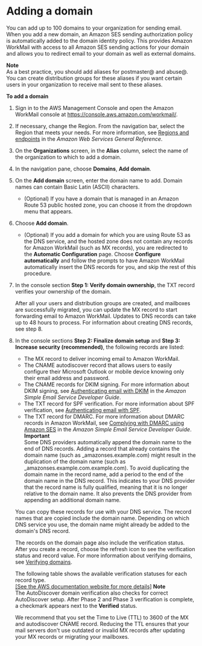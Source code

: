 # Adding a domain<a name="add_domain"></a>

You can add up to 100 domains to your organization for sending email\. When you add a new domain, an Amazon SES sending authorization policy is automatically added to the domain identity policy\. This provides Amazon WorkMail with access to all Amazon SES sending actions for your domain and allows you to redirect email to your domain as well as external domains\.

**Note**  
As a best practice, you should add aliases for postmaster@ and abuse@\. You can create distribution groups for these aliases if you want certain users in your organization to receive mail sent to these aliases\.

**To add a domain**

1. Sign in to the AWS Management Console and open the Amazon WorkMail console at [https://console\.aws\.amazon\.com/workmail/](https://console.aws.amazon.com/workmail/)\.

1. If necessary, change the Region\. From the navigation bar, select the Region that meets your needs\. For more information, see [Regions and endpoints](http://docs.aws.amazon.com/general/latest/gr/index.html?rande.html) in the *Amazon Web Services General Reference*\.

1. On the **Organizations** screen, in the **Alias** column, select the name of the organization to which to add a domain\.

1. In the navigation pane, choose **Domains**, **Add domain**\.

1. On the **Add domain** screen, enter the domain name to add\. Domain names can contain Basic Latin \(ASCII\) characters\.
   + \(Optional\) If you have a domain that is managed in an Amazon Route 53 public hosted zone, you can choose it from the dropdown menu that appears\.

1. Choose **Add domain**\.
   + \(Optional\) If you add a domain for which you are using Route 53 as the DNS service, and the hosted zone does not contain any records for Amazon WorkMail \(such as MX records\), you are redirected to the **Automatic Configuration** page\. Choose **Configure automatically** and follow the prompts to have Amazon WorkMail automatically insert the DNS records for you, and skip the rest of this procedure\.

1. In the console section **Step 1: Verify domain ownership**, the TXT record verifies your ownership of the domain\.

   After all your users and distribution groups are created, and mailboxes are successfully migrated, you can update the MX record to start forwarding email to Amazon WorkMail\. Updates to DNS records can take up to 48 hours to process\. For information about creating DNS records, see step 8\.

1. In the console sections **Step 2: Finalize domain setup** and **Step 3: Increase security \(recommended\)**, the following records are listed:
   + The MX record to deliver incoming email to Amazon WorkMail\.
   + The CNAME autodiscover record that allows users to easily configure their Microsoft Outlook or mobile device knowing only their email address and password\.
   + The CNAME records for DKIM signing\. For more information about DKIM signing, see [Authenticating email with DKIM](https://docs.aws.amazon.com/ses/latest/DeveloperGuide/dkim.html) in the *Amazon Simple Email Service Developer Guide*\.
   + The TXT record for SPF verification\. For more information about SPF verification, see [Authenticating email with SPF](authenticate_domain.md)\.
   + The TXT record for DMARC\. For more information about DMARC records in Amazon WorkMail, see [Complying with DMARC using Amazon SES](https://docs.aws.amazon.com/ses/latest/DeveloperGuide/dmarc.html) in the *Amazon Simple Email Service Developer Guide*\.
**Important**  
Some DNS providers automatically append the domain name to the end of DNS records\. Adding a record that already contains the domain name \(such as \_amazonses\.example\.com\) might result in the duplication of the domain name \(such as \_amazonses\.example\.com\.example\.com\)\. To avoid duplicating the domain name in the record name, add a period to the end of the domain name in the DNS record\. This indicates to your DNS provider that the record name is fully qualified, meaning that it is no longer relative to the domain name\. It also prevents the DNS provider from appending an additional domain name\.

   You can copy these records for use with your DNS service\. The record names that are copied include the domain name\. Depending on which DNS service you use, the domain name might already be added to the domain's DNS record\.

   The records on the domain page also include the verification status\. After you create a record, choose the refresh icon to see the verification status and record value\. For more information about verifying domains, see [Verifying domains](domain_verification.md)\.

   The following table shows the available verification statuses for each record type\.    
[\[See the AWS documentation website for more details\]](http://docs.aws.amazon.com/workmail/latest/adminguide/add_domain.html)
**Note**  
The AutoDiscover domain verification also checks for correct AutoDiscover setup\. After Phase 2 and Phase 3 verification is complete, a checkmark appears next to the **Verified** status\.

   We recommend that you set the Time to Live \(TTL\) to 3600 of the MX and autodiscover CNAME record\. Reducing the TTL ensures that your mail servers don't use outdated or invalid MX records after updating your MX records or migrating your mailboxes\.